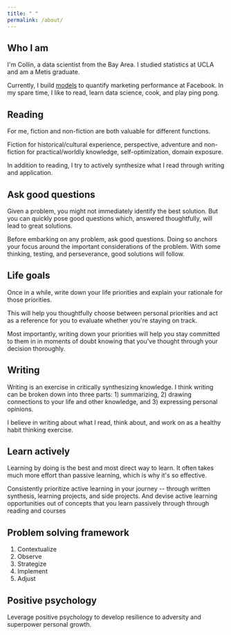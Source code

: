 ```yaml
---
title: " "
permalink: /about/
---
```


## Who I am

I'm Collin, a data scientist from the Bay Area. I studied statistics at UCLA and am a Metis graduate. 

Currently, I build [models](https://en.wikipedia.org/wiki/Marketing_mix_modeling) to quantify marketing performance at Facebook. In my spare time, I like to read, learn data science, cook, and play ping pong. 

## Reading

For me, fiction and non-fiction are both valuable for different functions.

Fiction for historical/cultural experience, perspective, adventure and non-fiction for practical/worldly knowledge, self-optimization, domain exposure.

In addition to reading, I try to actively synthesize what I read through writing and application. 

## Ask good questions

Given a problem, you might not immediately identify the best solution. But you can quickly pose good questions which, answered thoughtfully, will lead to great solutions.

Before embarking on any problem, ask good questions. Doing so anchors your focus around the important considerations of the problem. With some thinking, testing, and perseverance, good solutions will follow.

## Life goals

Once in a while, write down your life priorities and explain your rationale for those priorities. 

This will help you thoughtfully choose between personal priorities and act as a reference for you to evaluate whether you're staying on track.

Most importantly, writing down your priorities will help you stay committed to them in in moments of doubt knowing that you've thought through your decision thoroughly.

## Writing

Writing is an exercise in critically synthesizing knowledge. I think writing can be broken down into three parts: 1) summarizing, 2) drawing connections to your life and other knowledge, and 3) expressing personal opinions.

I believe in writing about what I read, think about, and work on as a healthy habit thinking exercise. 

## Learn actively

Learning by doing is the best and most direct way to learn. It often takes much more effort than passive learning, which is why it's so effective.

Consistently prioritize active learning in your journey -- through written synthesis, learning projects, and side projects. And devise active learning opportunities out of concepts that you learn passively through through reading and courses

## Problem solving framework

1. Contextualize
2. Observe 
3. Strategize
4. Implement
5. Adjust

## Positive psychology

Leverage positive psychology to develop resilience to adversity and superpower personal growth. 